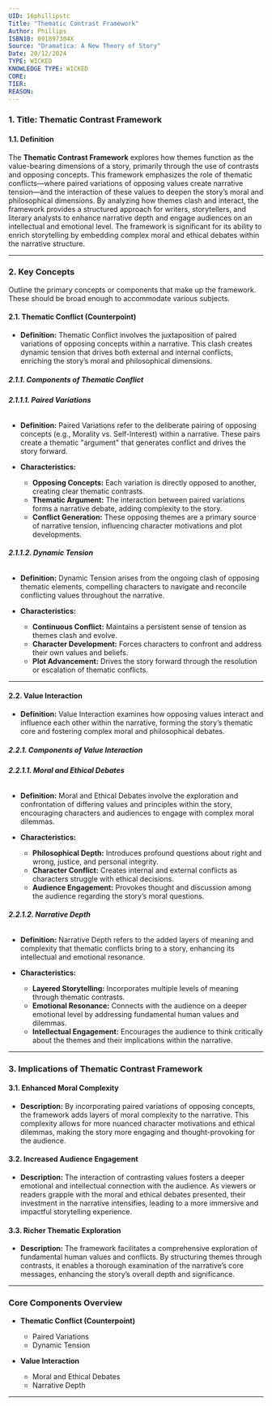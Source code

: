 ```yaml
---
UID: 16phillipstc
Title: "Thematic Contrast Framework"
Author: Phillips
ISBN10: 091897304X
Source: "Dramatica: A New Theory of Story"
Date: 20/12/2024
TYPE: WICKED
KNOWLEDGE TYPE: WICKED
CORE:
TIER:
REASON:
---
```


### **1. Title: Thematic Contrast Framework**

#### **1.1. Definition**

The **Thematic Contrast Framework** explores how themes function as the value-bearing dimensions of a story, primarily through the use of contrasts and opposing concepts. This framework emphasizes the role of thematic conflicts—where paired variations of opposing values create narrative tension—and the interaction of these values to deepen the story’s moral and philosophical dimensions. By analyzing how themes clash and interact, the framework provides a structured approach for writers, storytellers, and literary analysts to enhance narrative depth and engage audiences on an intellectual and emotional level. The framework is significant for its ability to enrich storytelling by embedding complex moral and ethical debates within the narrative structure.

---

### **2. Key Concepts**

Outline the primary concepts or components that make up the framework. These should be broad enough to accommodate various subjects.

#### **2.1. Thematic Conflict (Counterpoint)**

- **Definition:**
  Thematic Conflict involves the juxtaposition of paired variations of opposing concepts within a narrative. This clash creates dynamic tension that drives both external and internal conflicts, enriching the story’s moral and philosophical dimensions.

##### **2.1.1. Components of Thematic Conflict**

###### **2.1.1.1. Paired Variations**

- **Definition:**
  Paired Variations refer to the deliberate pairing of opposing concepts (e.g., Morality vs. Self-Interest) within a narrative. These pairs create a thematic "argument" that generates conflict and drives the story forward.

- **Characteristics:**
  - **Opposing Concepts:** Each variation is directly opposed to another, creating clear thematic contrasts.
  - **Thematic Argument:** The interaction between paired variations forms a narrative debate, adding complexity to the story.
  - **Conflict Generation:** These opposing themes are a primary source of narrative tension, influencing character motivations and plot developments.

###### **2.1.1.2. Dynamic Tension**

- **Definition:**
  Dynamic Tension arises from the ongoing clash of opposing thematic elements, compelling characters to navigate and reconcile conflicting values throughout the narrative.

- **Characteristics:**
  - **Continuous Conflict:** Maintains a persistent sense of tension as themes clash and evolve.
  - **Character Development:** Forces characters to confront and address their own values and beliefs.
  - **Plot Advancement:** Drives the story forward through the resolution or escalation of thematic conflicts.

---

#### **2.2. Value Interaction**

- **Definition:**
  Value Interaction examines how opposing values interact and influence each other within the narrative, forming the story’s thematic core and fostering complex moral and philosophical debates.

##### **2.2.1. Components of Value Interaction**

###### **2.2.1.1. Moral and Ethical Debates**

- **Definition:**
  Moral and Ethical Debates involve the exploration and confrontation of differing values and principles within the story, encouraging characters and audiences to engage with complex moral dilemmas.

- **Characteristics:**
  - **Philosophical Depth:** Introduces profound questions about right and wrong, justice, and personal integrity.
  - **Character Conflict:** Creates internal and external conflicts as characters struggle with ethical decisions.
  - **Audience Engagement:** Provokes thought and discussion among the audience regarding the story’s moral questions.

###### **2.2.1.2. Narrative Depth**

- **Definition:**
  Narrative Depth refers to the added layers of meaning and complexity that thematic conflicts bring to a story, enhancing its intellectual and emotional resonance.

- **Characteristics:**
  - **Layered Storytelling:** Incorporates multiple levels of meaning through thematic contrasts.
  - **Emotional Resonance:** Connects with the audience on a deeper emotional level by addressing fundamental human values and dilemmas.
  - **Intellectual Engagement:** Encourages the audience to think critically about the themes and their implications within the narrative.

---

### **3. Implications of Thematic Contrast Framework**

#### **3.1. Enhanced Moral Complexity**

- **Description:**
  By incorporating paired variations of opposing concepts, the framework adds layers of moral complexity to the narrative. This complexity allows for more nuanced character motivations and ethical dilemmas, making the story more engaging and thought-provoking for the audience.

#### **3.2. Increased Audience Engagement**

- **Description:**
  The interaction of contrasting values fosters a deeper emotional and intellectual connection with the audience. As viewers or readers grapple with the moral and ethical debates presented, their investment in the narrative intensifies, leading to a more immersive and impactful storytelling experience.

#### **3.3. Richer Thematic Exploration**

- **Description:**
  The framework facilitates a comprehensive exploration of fundamental human values and conflicts. By structuring themes through contrasts, it enables a thorough examination of the narrative’s core messages, enhancing the story’s overall depth and significance.

---

### **Core Components Overview**

- **Thematic Conflict (Counterpoint)**

  - Paired Variations
  - Dynamic Tension

- **Value Interaction**
  - Moral and Ethical Debates
  - Narrative Depth

---
